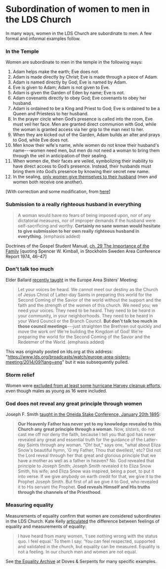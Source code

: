 # Subordination of women to men in the LDS Church

In many ways, women in the LDS Church are subordinate to men.  A few formal and informal examples follow.

### In the Temple

Women are subordinate to men in the temple in the following ways:

1. Adam helps make the earth; Eve does not.
2. Adam is made directly by Christ; Eve is made through a piece of Adam.
3. Adam is named directly by God; Eve is named by Adam.
4. Eve is given to Adam; Adam is not given to Eve.
5. Adam is given the Garden of Eden by name; Eve is not.
6. Adam covenants directly to obey God; Eve covenants to obey her husband.
7. Adam is ordained to be a King and Priest to God; Eve is ordained to be a Queen and Priestess to her husband.
8. In the prayer circle when God’s presence is called into the room, Eve must veil her face.  Men are granted direct communion with God, while the woman is granted access via her grip to the man next to her.
9. When they are kicked out of the Garden, Adam builds an alter and prays to God, while Eve does not.
10. Men know their wife's name, while women do not know their husband's name---women need men, but men do not need a woman to bring them through the veil in anticipation of their sealing.
11. When women die, their faces are veiled, symbolizing their inability to have direct access to God’s presence. Instead, their husbands must bring them into God’s presence by knowing their secret new name.
12. In the sealing, [only women give themselves to their husband](https://www.quora.com/What-are-the-covenants-that-are-made-in-a-Mormon-temple) (men and women both receive one another).

[With correction and some modification, from [here](http://exmormon.org/phorum/read.php?2,1305696,1305696,quote=1)]

### Submission to a really righteous husband in everything

> A woman would have no fears of being imposed upon, nor of any dictatorial measures, nor of improper demands if the husband were self-sacrificing and worthy. **Certainly no sane woman would hesitate to give submission to her own really righteous husband in everything.** (emphasis added)

Doctrines of the Gospel Student Manual, [ch. 29 The Importance of the Family](https://www.lds.org/manual/doctrines-of-the-gospel-student-manual/chapter-29-the-importance-of-the-family?lang=eng) [quoting Spencer W. Kimball, in Stockholm Sweden Area Conference Report 1974, 46–47]

### Don't talk too much

Elder Ballard [recently taught](https://www.youtube.com/watch?v=WSWPrzICnlQ) in the Europe Area Sisters' Meeting:

> Let your voices be heard.  We cannot meet our destiny as the Church of Jesus Christ of Latter-day Saints in preparing this world for the Second Coming of the Savior of the world without the support and the faith and the strength of the women of this church.  We need you; we need your voices.  They need to be heard. They need to be heard in your community, in your neighborhoods.  They need to be heard in your Ward Council or the Branch Council.  **But don't talk too much in those council meetings**---just straighten the Brethren out quickly and move the work on!  We're building the Kingdom of God!  We're preparing the world for the Second Coming of the Savior and the Redeemer of the World. (emphasis added)

This was originally posted on lds.org at this address: "https://www.lds.org/broadcasts/watch/europe-area-sisters-meeting/2014/09?lang=eng" but it was subsequently pulled.

### Storm relief

Women were [excluded from at least some hurricane Harvey cleanup efforts](https://www.reddit.com/r/exmormon/comments/6wrq0b/women_not_welcome/), even though males as young as 16 were included.

### God does not reveal any great principle through women

Joseph F. Smith [taught in the Oneida Stake Conference, January 20th 1895](https://books.google.com/books?id=ombUAAAAMAAJ&pg=PA257&lpg=PA259#v=onepage&q&f=false):

> **Our Heavenly Father has never yet to my knowledge revealed to this Church any great principle through a woman**. Now, sisters, do not cast me off nor deny the faith, because I tell you that god has never revealed any great and essential truth for the guidance of the Latter-day Saints through any woman. "Oh! but," says one, "what about Eliza Snow's beautiful hymn, 'O my Father, Thou that dwellest,' etc? Did not the Lord reveal through her that great and glorious principle that we have a mother as well as a father in heaven? No. God revealed that principle to Joseph Smith; Joseph Smith revealed it to Eliza Snow Smith, his wife; and Eliza Snow was inspired, being a poet, to put it into verse. If we give anybody on earth credit for that, we give it to the Prophet Joseph Smith. But first of all we give it to God, who revealed it to His servant the Prophet. **God reveals Himself and His truths through the channels of the Priesthood**.

### Measuring equality

Measurements of equality confirm that women are considered subordinates in the LDS Church.  Kate Kelly [articulated](http://www.dovesandserpents.org/wp/2013/10/equality-is-not-a-feeling/) the difference between feelings of equality and measurements of equality:

> I have heard from many women, ‘I see nothing wrong with the status quo. I feel equal.’ To them I say: ‘You can feel respected, supported and validated in the church, but equality can be measured. Equality is not a feeling. In our church men and women are not equal.

See [the Equality Archive](http://www.dovesandserpents.org/wp/category/columns/equality-is-not-feeling/) at Doves & Serpents for many specific examples.
